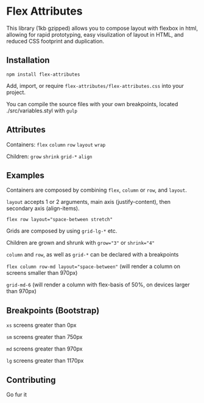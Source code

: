 Flex Attributes
=============

This library (1kb gzipped) allows you to compose layout with flexbox in html, allowing for rapid prototyping, easy visulization of layout in HTML, and reduced CSS footprint and duplication.

Installation
------------

```
npm install flex-attributes
```

Add, import, or require `flex-attributes/flex-attributes.css` into your project.

You can compile the source files with your own breakpoints, located ./src/variables.styl with `gulp`

Attributes
------------
Containers: 
`flex`
`column`
`row`
`layout`
`wrap`

Children: 
`grow`
`shrink`
`grid-*`
`align`

Examples
------------
Containers are composed by combining `flex`, `column` or `row`, and `layout`. 

`layout` accepts 1 or 2 arguments, main axis (justify-content), then secondary axis (align-items).

 `flex row layout="space-between stretch"`

Grids are composed by using `grid-lg-*` etc.

Children are grown and shrunk with `grow="3"` or `shrink="4"`

`column` and `row`, as well as `grid-*` can be declared with a breakpoints 

`flex column row-md layout="space-between"` (will render a column on screens smaller than 970px)
 
`grid-md-6` (will render a column with flex-basis of 50%, on devices larger than 970px)

Breakpoints (Bootstrap)
------------

`xs` screens greater than 0px

`sm` screens greater than 750px

`md` screens greater than 970px

`lg` screens greater than 1170px

Contributing
------------

Go fur it
